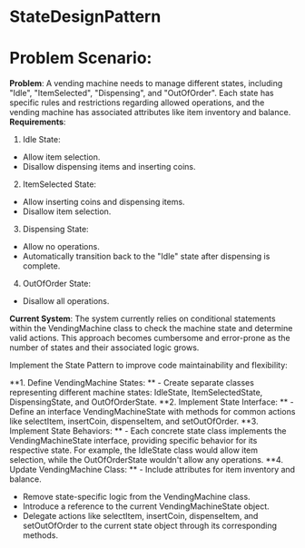# StateDesignPattern

# Problem Scenario:
**Problem**:
A vending machine needs to manage different states, including "Idle", "ItemSelected", "Dispensing", and "OutOfOrder". Each state has specific rules and restrictions regarding allowed operations, and the vending machine has associated attributes like item inventory and balance.
**Requirements**:

1. Idle State:
  - Allow item selection.
  - Disallow dispensing items and inserting coins.
2. ItemSelected State:
  - Allow inserting coins and dispensing items.
  - Disallow item selection.
3. Dispensing State:
  - Allow no operations.
  - Automatically transition back to the "Idle" state after dispensing is complete.
4. OutOfOrder State:
  - Disallow all operations.

**Current System**: The system currently relies on conditional statements within the VendingMachine class to check the machine state and determine valid actions. This approach becomes cumbersome and error-prone as the number of states and their associated logic grows.

Implement the State Pattern to improve code maintainability and flexibility:

**1. Define VendingMachine States:
**  - Create separate classes representing different machine states: IdleState, ItemSelectedState, DispensingState, and OutOfOrderState.
**2. Implement State Interface:
**  - Define an interface VendingMachineState with methods for common actions like selectItem, insertCoin, dispenseItem, and setOutOfOrder.
**3. Implement State Behaviors:
**  - Each concrete state class implements the VendingMachineState interface, providing specific behavior for its respective state. For example, the IdleState class would allow item selection, while the OutOfOrderState wouldn't allow any operations.
**4. Update VendingMachine Class:
**  - Include attributes for item inventory and balance.
  - Remove state-specific logic from the VendingMachine class.
  - Introduce a reference to the current VendingMachineState object.
  - Delegate actions like selectItem, insertCoin, dispenseItem, and setOutOfOrder to the current state object through its corresponding methods.

